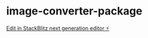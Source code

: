 # image-converter-package

[Edit in StackBlitz next generation editor ⚡️](https://stackblitz.com/~/github.com/Vladislav2397/image-converter-package)
